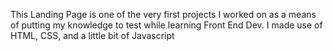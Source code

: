 This Landing Page is one of the very first projects I worked on as a means of putting my knowledge to test while learning Front End Dev. I made use of HTML, CSS, and a little bit of Javascript
